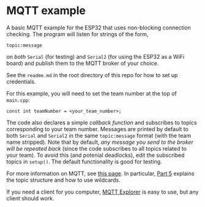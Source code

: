 # MQTT example

A basic MQTT example for the ESP32 that uses non-blocking connection checking. The program will listen for strings of the form, 

`topic:message` 

on *both* `Serial` (for testing) and `Serial2` (for using the ESP32 as a WiFi board) and publish them to the MQTT broker of your choice. 

See the `readme.md` in the root directory of this repo for how to set up credentials. 

For this example, you will need to set the team number at the top of `main.cpp`:

```
const int teamNumber = <your_team_number>;
```

The code also declares a simple *callback function* and subscribes to topics corresponding to your team number. Messages are printed by default to both `Serial` and `Serial2` in the same `topic:message` format (with the team name stripped). Note that by default, *any message you send to the broker will be repeated back* (since the code subscribes to all topics related to your team). To avoid this (and potenial deadlocks), edit the subscribed topics in `setup()`. The default functionality is good for testing.

For more information on MQTT, see [this page](https://www.hivemq.com/mqtt-essentials/). In particular, [Part 5](https://www.hivemq.com/blog/mqtt-essentials-part-5-mqtt-topics-best-practices/) explains the topic structure and how to use wildcards.

If you need a client for you computer, [MQTT Explorer](http://mqtt-explorer.com) is easy to use, but any client should work.
